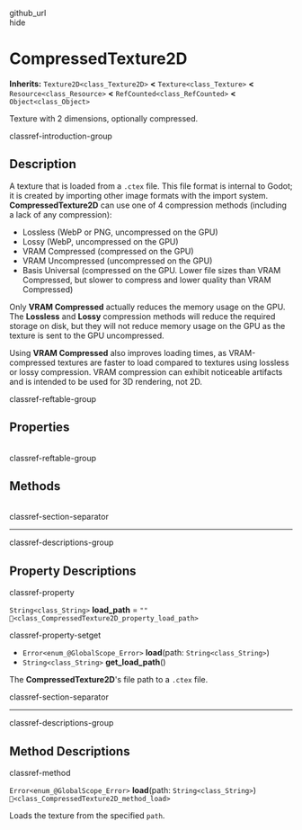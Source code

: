 github\_url  
hide

# CompressedTexture2D

**Inherits:** `Texture2D<class_Texture2D>` **&lt;**
`Texture<class_Texture>` **&lt;** `Resource<class_Resource>` **&lt;**
`RefCounted<class_RefCounted>` **&lt;** `Object<class_Object>`

Texture with 2 dimensions, optionally compressed.

classref-introduction-group

## Description

A texture that is loaded from a `.ctex` file. This file format is
internal to Godot; it is created by importing other image formats with
the import system. **CompressedTexture2D** can use one of 4 compression
methods (including a lack of any compression):

-   Lossless (WebP or PNG, uncompressed on the GPU)
-   Lossy (WebP, uncompressed on the GPU)
-   VRAM Compressed (compressed on the GPU)
-   VRAM Uncompressed (uncompressed on the GPU)
-   Basis Universal (compressed on the GPU. Lower file sizes than VRAM
    Compressed, but slower to compress and lower quality than VRAM
    Compressed)

Only **VRAM Compressed** actually reduces the memory usage on the GPU.
The **Lossless** and **Lossy** compression methods will reduce the
required storage on disk, but they will not reduce memory usage on the
GPU as the texture is sent to the GPU uncompressed.

Using **VRAM Compressed** also improves loading times, as
VRAM-compressed textures are faster to load compared to textures using
lossless or lossy compression. VRAM compression can exhibit noticeable
artifacts and is intended to be used for 3D rendering, not 2D.

classref-reftable-group

## Properties

<table>
<tbody>
<tr>
</tr>
<tr>
</tr>
</tbody>
</table>

classref-reftable-group

## Methods

<table>
<tbody>
<tr>
</tr>
</tbody>
</table>

classref-section-separator

------------------------------------------------------------------------

classref-descriptions-group

## Property Descriptions

classref-property

`String<class_String>` **load\_path** = `""`
`🔗<class_CompressedTexture2D_property_load_path>`

classref-property-setget

-   `Error<enum_@GlobalScope_Error>` **load**(path:
    `String<class_String>`)
-   `String<class_String>` **get\_load\_path**()

The **CompressedTexture2D**'s file path to a `.ctex` file.

classref-section-separator

------------------------------------------------------------------------

classref-descriptions-group

## Method Descriptions

classref-method

`Error<enum_@GlobalScope_Error>` **load**(path: `String<class_String>`)
`🔗<class_CompressedTexture2D_method_load>`

Loads the texture from the specified `path`.
